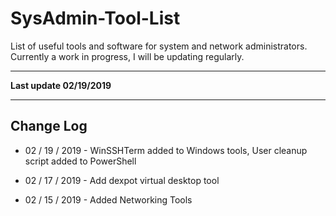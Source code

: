 # SysAdmin-Tool-List
List of useful tools and software for system and network administrators. Currently a work in progress, I will be updating regularly.  



----

**Last update 02/19/2019**

----

## Change Log

* 02 / 19 / 2019 - WinSSHTerm added to Windows tools, User cleanup script added to PowerShell

* 02 / 17 / 2019 - Add dexpot virtual desktop tool

* 02 / 15 / 2019 - Added Networking Tools 


